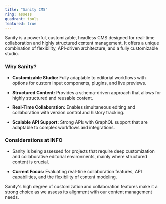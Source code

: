 ```yaml
---
title: "Sanity CMS"
ring: assess
quadrant: tools
featured: true
---
```


Sanity is a powerful, customizable, headless CMS designed for real-time collaboration and highly structured content management. It offers a unique combination of flexibility, API-driven architecture, and a fully customizable studio.

  

### Why Sanity?

- **Customizable Studio:** Fully adaptable to editorial workflows with options for custom input components, plugins, and live previews.

- **Structured Content:** Provides a schema-driven approach that allows for highly structured and reusable content.

- **Real-Time Collaboration:** Enables simultaneous editing and collaboration with version control and history tracking.

- **Scalable API Support:** Strong APIs with GraphQL support that are adaptable to complex workflows and integrations.

  

### Considerations at INFO

- Sanity is being assessed for projects that require deep customization and collaborative editorial environments, mainly where structured content is crucial.

- **Current Focus:** Evaluating real-time collaboration features, API capabilities, and the flexibility of content modeling.

  

Sanity's high degree of customization and collaboration features make it a strong choice as we assess its alignment with our content management needs.